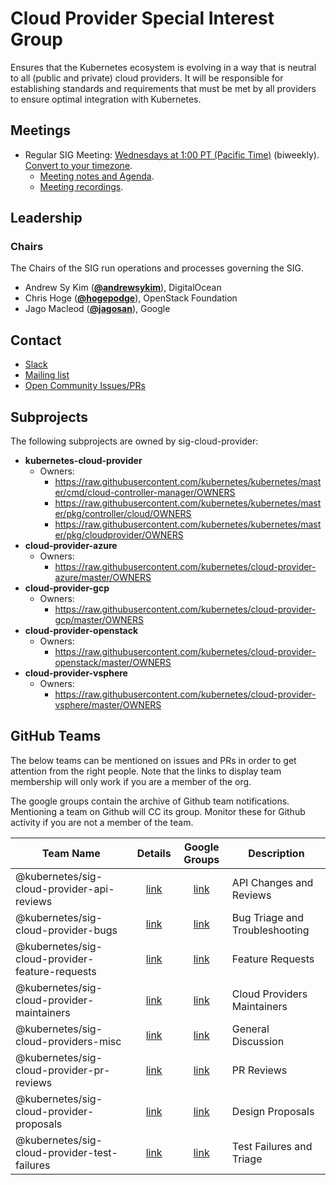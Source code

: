 <!---
This is an autogenerated file!

Please do not edit this file directly, but instead make changes to the
sigs.yaml file in the project root.

To understand how this file is generated, see https://git.k8s.io/community/generator/README.md
-->
# Cloud Provider Special Interest Group

Ensures that the Kubernetes ecosystem is evolving in a way that is neutral to all (public and private) cloud providers. It will be responsible for establishing standards and requirements that must be met by all providers to ensure optimal integration with Kubernetes.

## Meetings
* Regular SIG Meeting: [Wednesdays at 1:00 PT (Pacific Time)](https://zoom.us/my/sigcloudprovider) (biweekly). [Convert to your timezone](http://www.thetimezoneconverter.com/?t=1:00&tz=PT%20%28Pacific%20Time%29).
  * [Meeting notes and Agenda](https://docs.google.com/document/d/1OZE-ub-v6B8y-GuaWejL-vU_f9jsjBbrim4LtTfxssw/edit#heading=h.w7i4ksrweimp).
  * [Meeting recordings](https://www.youtube.com/playlist?list=PL69nYSiGNLP3dXLcYbRKCbpPCN-8CDFAB).

## Leadership

### Chairs
The Chairs of the SIG run operations and processes governing the SIG.

* Andrew Sy Kim (**[@andrewsykim](https://github.com/andrewsykim)**), DigitalOcean
* Chris Hoge (**[@hogepodge](https://github.com/hogepodge)**), OpenStack Foundation
* Jago Macleod (**[@jagosan](https://github.com/jagosan)**), Google

## Contact
* [Slack](https://kubernetes.slack.com/messages/sig-cloud-provider)
* [Mailing list](https://groups.google.com/forum/#!forum/kubernetes-sig-cloud-provider)
* [Open Community Issues/PRs](https://github.com/kubernetes/community/labels/sig%2Fcloud-provider)

## Subprojects

The following subprojects are owned by sig-cloud-provider:
- **kubernetes-cloud-provider**
  - Owners:
    - https://raw.githubusercontent.com/kubernetes/kubernetes/master/cmd/cloud-controller-manager/OWNERS
    - https://raw.githubusercontent.com/kubernetes/kubernetes/master/pkg/controller/cloud/OWNERS
    - https://raw.githubusercontent.com/kubernetes/kubernetes/master/pkg/cloudprovider/OWNERS
- **cloud-provider-azure**
  - Owners:
    - https://raw.githubusercontent.com/kubernetes/cloud-provider-azure/master/OWNERS
- **cloud-provider-gcp**
  - Owners:
    - https://raw.githubusercontent.com/kubernetes/cloud-provider-gcp/master/OWNERS
- **cloud-provider-openstack**
  - Owners:
    - https://raw.githubusercontent.com/kubernetes/cloud-provider-openstack/master/OWNERS
- **cloud-provider-vsphere**
  - Owners:
    - https://raw.githubusercontent.com/kubernetes/cloud-provider-vsphere/master/OWNERS

## GitHub Teams

The below teams can be mentioned on issues and PRs in order to get attention from the right people.
Note that the links to display team membership will only work if you are a member of the org.

The google groups contain the archive of Github team notifications.
Mentioning a team on Github will CC its group.
Monitor these for Github activity if you are not a member of the team.

| Team Name | Details | Google Groups | Description |
| --------- |:-------:|:-------------:|  ----------- |
| @kubernetes/sig-cloud-provider-api-reviews | [link](https://github.com/orgs/kubernetes/teams/sig-cloud-provider-api-reviews) | [link](https://groups.google.com/forum/#!forum/kubernetes-sig-cloud-provider-api-reviews) | API Changes and Reviews |
| @kubernetes/sig-cloud-provider-bugs | [link](https://github.com/orgs/kubernetes/teams/sig-cloud-provider-bugs) | [link](https://groups.google.com/forum/#!forum/kubernetes-sig-cloud-provider-bugs) | Bug Triage and Troubleshooting |
| @kubernetes/sig-cloud-provider-feature-requests | [link](https://github.com/orgs/kubernetes/teams/sig-cloud-provider-feature-requests) | [link](https://groups.google.com/forum/#!forum/kubernetes-sig-cloud-provider-feature-requests) | Feature Requests |
| @kubernetes/sig-cloud-provider-maintainers | [link](https://github.com/orgs/kubernetes/teams/sig-cloud-provider-maintainers) | [link](https://groups.google.com/forum/#!forum/kubernetes-sig-cloud-provider-maintainers) | Cloud Providers Maintainers |
| @kubernetes/sig-cloud-providers-misc | [link](https://github.com/orgs/kubernetes/teams/sig-cloud-providers-misc) | [link](https://groups.google.com/forum/#!forum/kubernetes-sig-cloud-providers-misc) | General Discussion |
| @kubernetes/sig-cloud-provider-pr-reviews | [link](https://github.com/orgs/kubernetes/teams/sig-cloud-provider-pr-reviews) | [link](https://groups.google.com/forum/#!forum/kubernetes-sig-cloud-provider-pr-reviews) | PR Reviews |
| @kubernetes/sig-cloud-provider-proposals | [link](https://github.com/orgs/kubernetes/teams/sig-cloud-provider-proposals) | [link](https://groups.google.com/forum/#!forum/kubernetes-sig-cloud-provider-proposals) | Design Proposals |
| @kubernetes/sig-cloud-provider-test-failures | [link](https://github.com/orgs/kubernetes/teams/sig-cloud-provider-test-failures) | [link](https://groups.google.com/forum/#!forum/kubernetes-sig-cloud-provider-test-failures) | Test Failures and Triage |

<!-- BEGIN CUSTOM CONTENT -->

<!-- END CUSTOM CONTENT -->
